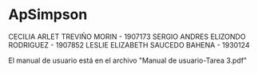 # ApSimpson

CECILIA ARLET TREVIÑO MORIN - 1907173 SERGIO ANDRES ELIZONDO RODRIGUEZ - 1907852
LESLIE ELIZABETH SAUCEDO BAHENA - 1930124

El manual de usuario está en el archivo "Manual de usuario-Tarea 3.pdf"
